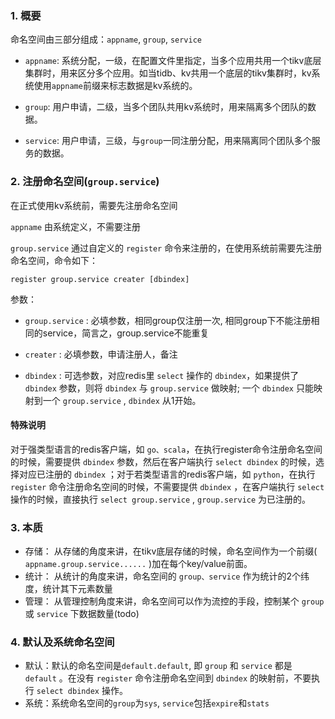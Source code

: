 ### 1. 概要
命名空间由三部分组成：```appname```, ```group```, ```service```

* ```appname```: 系统分配，一级，在配置文件里指定，当多个应用共用一个tikv底层集群时，用来区分多个应用。如当tidb、kv共用一个底层的tikv集群时，kv系统使用```appname```前缀来标志数据是kv系统的。

* ```group```: 用户申请，二级，当多个团队共用kv系统时，用来隔离多个团队的数据。

* ```service```: 用户申请，三级，与```group```一同注册分配，用来隔离同个团队多个服务的数据。


### 2. 注册命名空间(```group.service```)

在正式使用kv系统前，需要先注册命名空间

```appname``` 由系统定义，不需要注册


```group.service``` 通过自定义的 ```register``` 命令来注册的，在使用系统前需要先注册命名空间，命令如下：

```register group.service creater [dbindex] ```

参数：

*  ```group.service``` : 必填参数，相同group仅注册一次, 相同group下不能注册相同的service，简言之，group.service不能重复

*  ```creater``` : 必填参数，申请注册人，备注

*  ```dbindex``` : 可选参数，对应redis里 ```select``` 操作的 ```dbindex```，如果提供了 ```dbindex``` 参数，则将 ```dbindex``` 与 ```group.service``` 做映射; 一个 ```dbindex``` 只能映射到一个 ```group.service``` ,  ```dbindex``` 从1开始。

#### 特殊说明
		
对于强类型语言的redis客户端，如 ```go、scala```，在执行register命令注册命名空间的时候，需要提供 ```dbindex``` 参数，然后在客户端执行 ```select dbindex``` 的时候，选择对应已注册的 ```dbindex``` ；对于若类型语言的redis客户端，如 ```python```，在执行 ```register``` 命令注册命名空间的时候，不需要提供 ```dbindex``` ，在客户端执行 ```select``` 操作的时候，直接执行 ```select group.service``` ,  ```group.service``` 为已注册的。


### 3. 本质

+ 存储： 从存储的角度来讲，在tikv底层存储的时候，命名空间作为一个前缀( ```appname.group.service......``` )加在每个key/value前面。
+ 统计： 从统计的角度来讲，命名空间的 ```group、service``` 作为统计的2个纬度，统计其下元素数量
+ 管理： 从管理控制角度来讲，命名空间可以作为流控的手段，控制某个 ```group``` 或 ```service``` 下数据数量(todo)

### 4. 默认及系统命名空间

+ 默认：默认的命名空间是```default.default```, 即 ```group``` 和 ```service``` 都是 ```default``` 。在没有 ```register``` 命令注册命名空间到 ```dbindex``` 的映射前，不要执行 ```select dbindex``` 操作。
+ 系统：系统命名空间的```group```为```sys```, ```service```包括```expire```和```stats```
